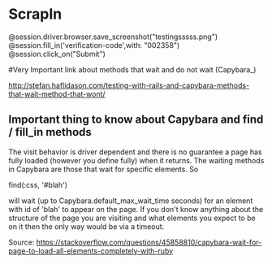 # ScrapIn

@session.driver.browser.save_screenshot("testingsssss.png")
@session.fill_in('verification-code',with: "002358")
@session.click_on("Submit")


#Very Important link about methods that wait and do not wait (Capybara_)

http://stefan.haflidason.com/testing-with-rails-and-capybara-methods-that-wait-method-that-wont/

## Important thing to know about Capybara and find / fill_in methods


The visit behavior is driver dependent and there is no guarantee a page has fully loaded (however you define fully) when it returns. The waiting methods in Capybara are those that wait for specific elements. So

find(:css, '#blah')

will wait (up to Capybara.default_max_wait_time seconds) for an element with id of 'blah' to appear on the page. If you don't know anything about the structure of the page you are visiting and what elements you expect to be on it then the only way would be via a timeout.

Source: https://stackoverflow.com/questions/45858810/capybara-wait-for-page-to-load-all-elements-completely-with-ruby
